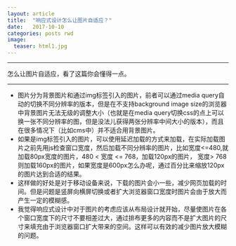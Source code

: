 ```yaml
---
layout: article
title:  "响应式设计怎么让图片自适应？"
date:   2017-10-10
categories: posts rwd
image:
  teaser: html1.jpg
---
```

---
怎么让图片自适应，看了这篇你会懂得一点。

--------

* 图片分为背景图片和通过img标签引入的图片，前者可以通过media query自动的切换不同分辨率的版本，但是在不支持background image size的浏览器中背景图片无法无级的调整大小（也就是在media query切换css的点上可以换一张不同分辨率的图，但是没法儿获得两张分辨率中间大小的版本），而且在很多情况下（比如cms中）并不适合用背景图片。
* 如果是img标签引入的图片，可以使用延迟加载的方式来加载，在实际加载图片之前先用js检查窗口宽度，然后加载不同分辨率的图片，比如宽度<=480,就加载80px宽度的图片，480 < 宽度 <= 768，加载120px的图片， 宽度>   768则加载160px的图片，如果宽度是600px怎么办呢，通过百分比来缩放120px的图片达到合适的结果。
* 这样做的好处是对于移动设备来说，下载的图片会小一些，减少网页加载的时间。但是问题是竖屏向横屏切换或者扩大浏览器窗口宽度时图片会由于放大而产生一定的模糊感。
* 我觉得响应式设计中对于图片的考虑应该从布局设计就开始，尽量使图片在各个窗口宽度下的尺寸不要相差过大，通过排布更多的内容而不是扩大图片的尺寸来填充由于浏览器窗口扩大带来的空间。这样可以有效的减少图片放大模糊的问题。